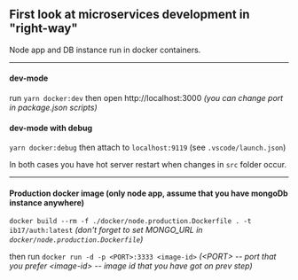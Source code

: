 ## First look at microservices development in "right-way"

Node app and DB instance run in docker containers.

---

#### dev-mode

run `yarn docker:dev` then open http://localhost:3000
_(you can change port in package.json scripts)_

#### dev-mode with debug

`yarn docker:debug`
then attach to `localhost:9119` (see `.vscode/launch.json`)

In both cases you have hot server restart when changes in `src` folder occur.

---

#### Production docker image (only node app, assume that you have mongoDb instance anywhere)

`docker build --rm -f ./docker/node.production.Dockerfile . -t ib17/auth:latest`
_(don't forget to set MONGO_URL in `docker/node.production.Dockerfile`)_

then run `docker run -d -p <PORT>:3333 <image-id>`
_(\<PORT\> -- port that you prefer
\<image-id\> -- image id that you have got on prev step)_
